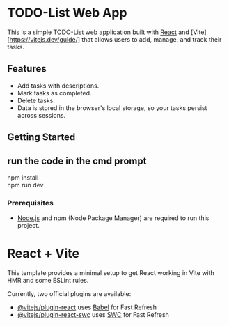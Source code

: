 
# TODO-List Web App

This is a simple TODO-List web application built with [React](https://reactjs.org/) and [Vite][https://vitejs.dev/guide/] that allows users to add, manage, and track their tasks.


## Features

- Add tasks with descriptions.
- Mark tasks as completed.
- Delete tasks.
- Data is stored in the browser's local storage, so your tasks persist across sessions.

## Getting Started
## run the code in the cmd prompt <br>
npm install <br>
npm run dev 

### Prerequisites

- [Node.js](https://nodejs.org/) and npm (Node Package Manager) are required to run this project.


# React + Vite

This template provides a minimal setup to get React working in Vite with HMR and some ESLint rules.

Currently, two official plugins are available:

- [@vitejs/plugin-react](https://github.com/vitejs/vite-plugin-react/blob/main/packages/plugin-react/README.md) uses [Babel](https://babeljs.io/) for Fast Refresh
- [@vitejs/plugin-react-swc](https://github.com/vitejs/vite-plugin-react-swc) uses [SWC](https://swc.rs/) for Fast Refresh
